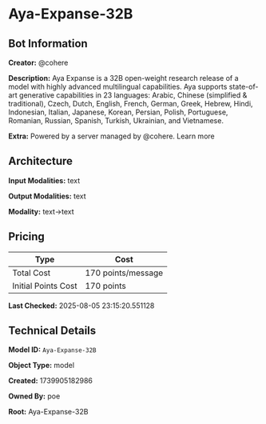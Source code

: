# Aya-Expanse-32B

## Bot Information

**Creator:** @cohere

**Description:** Aya Expanse is a 32B open-weight research release of a model with highly advanced multilingual capabilities. Aya supports state-of-art generative capabilities in 23 languages: Arabic, Chinese (simplified & traditional), Czech, Dutch, English, French, German, Greek, Hebrew, Hindi, Indonesian, Italian, Japanese, Korean, Persian, Polish, Portuguese, Romanian, Russian, Spanish, Turkish, Ukrainian, and Vietnamese.

**Extra:** Powered by a server managed by @cohere. Learn more


## Architecture

**Input Modalities:** text

**Output Modalities:** text

**Modality:** text->text


## Pricing

| Type | Cost |
|------|------|
| Total Cost | 170 points/message |
| Initial Points Cost | 170 points |

**Last Checked:** 2025-08-05 23:15:20.551128


## Technical Details

**Model ID:** `Aya-Expanse-32B`

**Object Type:** model

**Created:** 1739905182986

**Owned By:** poe

**Root:** Aya-Expanse-32B
